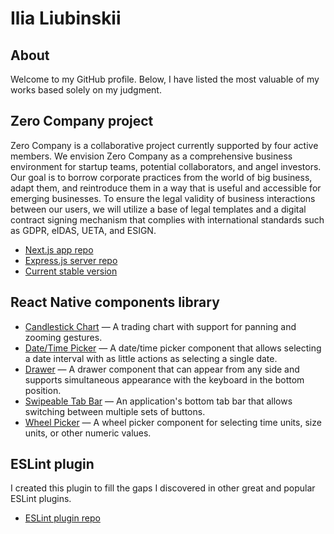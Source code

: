 # Ilia Liubinskii

## About

Welcome to my GitHub profile. Below, I have listed the most valuable of my works based solely on my judgment.

## Zero Company project

Zero Company is a collaborative project currently supported by four active members. We envision Zero Company as a comprehensive business environment for startup teams, potential collaborators, and angel investors. Our goal is to borrow corporate practices from the world of big business, adapt them, and reintroduce them in a way that is useful and accessible for emerging businesses. To ensure the legal validity of business interactions between our users, we will utilize a base of legal templates and a digital contract signing mechanism that complies with international standards such as GDPR, eIDAS, UETA, and ESIGN.

- [Next.js app repo](https://github.com/iliubinskii/zero-company-app)
- [Express.js server repo](https://github.com/iliubinskii/zero-company-api)
- [Current stable version](https://www.zero-company.app/)

## React Native components library

- [Candlestick Chart](https://github.com/iliubinskii/react-native-misc/tree/master/src/components/CandlestickChart) — A trading chart with support for panning and zooming gestures.
- [Date/Time Picker](https://github.com/iliubinskii/react-native-misc/tree/master/src/components/DateTimePicker) — A date/time picker component that allows selecting a date interval with as little actions as selecting a single date.
- [Drawer](https://github.com/iliubinskii/react-native-misc/tree/master/src/components/Drawer) — A drawer component that can appear from any side and supports simultaneous appearance with the keyboard in the bottom position.
- [Swipeable Tab Bar](https://github.com/iliubinskii/react-native-misc/tree/master/src/components/SwipeableTabBar) — An application's bottom tab bar that allows switching between multiple sets of buttons.
- [Wheel Picker](https://github.com/iliubinskii/react-native-misc/tree/master/src/components/WheelPicker) — A wheel picker component for selecting time units, size units, or other numeric values.

## ESLint plugin

I created this plugin to fill the gaps I discovered in other great and popular ESLint plugins.

- [ESLint plugin repo](https://github.com/iliubinskii/eslint-plugin-misc)
